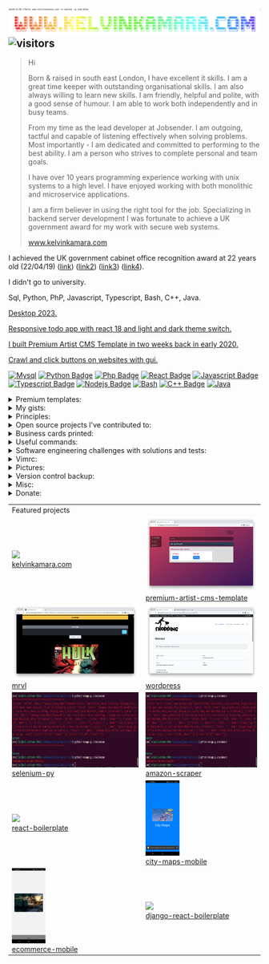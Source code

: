 ## <img src="https://github.com/kkamara/useful/raw/main/www.kelvinkamara.com.png" alt="www.kelvinkamara.com.png" width=""/> ![visitors](https://komarev.com/ghpvc/?username=kkamara&color=blueviolet&style=for-the-badge)

> <p>Hi</p>
>
> <p>Born & raised in south east London, I have excellent it skills. I am a great time keeper with outstanding organisational skills. I am also always willing to learn new skills. I am friendly, helpful and polite, with a good sense of humour. I am able to work both independently and in busy teams.</p>
>
><p>From my time as the lead developer at Jobsender. I am outgoing, tactful and capable of listening effectively when solving problems. Most importantly - I am dedicated and committed to performing to the best ability. I am a person who strives to complete personal and team goals.</p>
>
><p>I have over 10 years programming experience working with unix systems to a high level. I have enjoyed working with both monolithic and microservice applications.</p>
>
><p>I am a firm believer in using the right tool for the job. Specializing in backend server development I was fortunate to achieve a UK government award for my work with secure web systems.</p>
>
>www.kelvinkamara.com

I achieved the UK government cabinet office recognition award at 22 years old (22/04/19) ([link](https://kelvinkamara.com/award.jpg)) ([link2](https://kelvinkamara.herokuapp.com/award.jpg)) ([link3](https://github.com/kkamara/kelvinkamara.com/blob/develop/public/award.jpg)) ([link4](https://camo.githubusercontent.com/26b5dfe8484f6222b7beec38187ef82c6f24790379f638b0f9c0cce8cb5225f8/68747470733a2f2f7777772e6b656c76696e6b616d6172612e636f6d2f61776172642e6a7067)).

I didn't go to university.

Sql, Python, PhP, Javascript, Typescript, Bash, C++, Java.

[Desktop 2023.](https://raw.githubusercontent.com/kkamara/useful/main/desktop-2023.png)

[Responsive todo app with react 18 and light and dark theme switch.](https://kkamara.github.io/todo-app)

[I built Premium Artist CMS Template in two weeks back in early 2020.](https://github.com/kkamara/premium-artist-cms-template#premium-artist-cms-template)

[Crawl and click buttons on websites with gui.](https://github.com/kkamara/php-scraper#php-scraper)

[![Mysql](https://img.shields.io/badge/-Mysql-dd8b38?style=for-the-badge&labelColor=black&logo=mysql&logoColor=dd8b38)](#) [![Python Badge](https://img.shields.io/badge/-Python-35709f?style=for-the-badge&labelColor=black&logo=python&logoColor=35709f)](#) [![Php Badge](https://img.shields.io/badge/-Php-8791bd?style=for-the-badge&labelColor=black&logo=php&logoColor=8791bd)](#) [![React Badge](https://img.shields.io/badge/-React-61DBFB?style=for-the-badge&labelColor=black&logo=react&logoColor=61DBFB)](#) [![Javascript Badge](https://img.shields.io/badge/-Javascript-F0DB4F?style=for-the-badge&labelColor=black&logo=javascript&logoColor=F0DB4F)](#) [![Typescript Badge](https://img.shields.io/badge/-Typescript-007acc?style=for-the-badge&labelColor=black&logo=typescript&logoColor=007acc)](#) [![Nodejs Badge](https://img.shields.io/badge/-Nodejs-3C873A?style=for-the-badge&labelColor=black&logo=node.js&logoColor=3C873A)](#) [![Bash](https://img.shields.io/badge/-Bash-272e35?style=for-the-badge&labelColor=black&logo=windows%20terminal&logoColor=272e35)](#) [![C++ Badge](https://img.shields.io/badge/-C++-e535ab?style=for-the-badge&labelColor=black&logo=cplusplus&logoColor=e535ab)](#) [![Java](https://img.shields.io/badge/-Java-517e9c?style=for-the-badge&labelColor=black&logo=oracle&logoColor=517e9c)](#) 

<details>
<summary>
  Premium templates:
</summary>

* https://github.com/kkamara/premium-artist-cms-template

</details>

<details>
<summary>
  My gists:
</summary>

* https://gist.github.com/kkamara

</details>

<details>
<summary>
  Principles:
</summary>

* https://en.m.wikipedia.org/wiki/Separation_of_concerns

* https://en.m.wikipedia.org/wiki/Don%27t_repeat_yourself

</details>

<details>
<summary>
  Open source projects I've contributed to:
</summary>

* https://www.flamingo.me/flamingo-commerce.html#Home

</details>

<details>
<summary>
Business cards printed: 
</summary>

3500.
</details>

<details>
<summary>
Useful commands:
</summary>

```
npx npkill
```
[npkill](https://www.npmjs.com/package/npkill)

```
npx gitignore
```
[gitignore](https://www.npmjs.com/package/gitignore)

```
$( pnpm bin )/react-scripts
```
[pnpm bin](https://pnpm.io/cli/bin) [npm bin](https://docs.npmjs.com/cli/v7/commands/npm-bin)

```
npm cache clean --force
```
[npm cache](https://docs.npmjs.com/cli/v7/commands/npm-cache)
  
```
ctrl + r # reverse search in the terminal
```

```
# command-line history & quick cmd select
hstr
hstr clone
```
[hstr](https://github.com/dvorka/hstr)

```
ps aux | grep -e Google
```

```bash
sudo kill -9 `pgrep oogle`
```

```
netstat -ltpn
```
</details>

<details>
<summary>
Software engineering challenges with solutions and tests:
</summary>
https://github.com/kkamara/playground
</details>

<details>
<summary>
Vimrc:
</summary>
https://github.com/kkamara/useful/blob/main/vimrc
</details>

<details>
<summary>
Pictures:
</summary>
<img src="https://github.com/kkamara/useful/raw/main/mpts-london.jpg" alt="mpts-london.jpg" width="170"/> <img src="https://github.com/kkamara/useful/raw/main/business-card.jpeg" alt="business-card.jpeg" width="400"/> <img src="https://github.com/kkamara/useful/raw/main/EcommerceMobile-1.jpg" alt="EcommerceMobile-1.jpg" width="100"/>   <img src="https://github.com/kkamara/useful/raw/main/city-maps-splash-screen.jpg" alt="city-maps-splash-screen.jpg" width="100"/> 

<img src="https://raw.githubusercontent.com/kkamara/ecommerce/develop/public/v4-ecommerce.png" alt="v4-ecommerce.png" width="400"/>   <img src="https://github.com/kkamara/useful/raw/main/todo-app.png" alt="todo-app.png" width="400"/>

<img src="https://github.com/kkamara/useful/raw/main/ram.png" alt="ram.png" width="400"/>   <img src="https://raw.githubusercontent.com/kkamara/useful/main/mrvl2.png" alt="mrvl2.png" width="400"/>

<img src="https://github.com/kkamara/useful/raw/main/react-boilerplate.png" alt="react-boilerplate.png" width="400"/>   <img src="https://github.com/kkamara/useful/raw/main/crm.png" alt="crm.png" width="400"/>

<img src="https://raw.githubusercontent.com/kkamara/useful/main/go-workspace.png" alt="go-workspace.png" width="400"/>   <img src="https://raw.githubusercontent.com/kkamara/useful/main/php-workspace.png" alt="php-workspace.png" width="400"/>

<img src="https://github.com/kkamara/useful/raw/main/amazon-scrapers.png" alt="amazon-scrapers.png" width="400"/> <img src="https://github.com/kkamara/playground/raw/main/System-of-Gates.jpg" alt="system-of-gates.jpg" width="400" />

</details>

<details>
<summary>
Version control backup:
</summary>
https://bitbucket.org/kkamara2
</details>

<details>
<summary>
Misc:
</summary>
Height: 6 foot 4 inches.

Favourite football team: Arsenal.

Favourite words: Socially, Pristine.

[Audio Visualization](https://www.youtube.com/watch?v=t6jlhqNxRYk).

[Business Conversation in English](https://www.youtube.com/watch?v=k_ofXhe_tEY).

[Music for Work](https://www.youtube.com/watch?v=gwprBKVjnWI).

Favourite radio: [talkSport](https://talksport.com/).

[Laugh Track Sound Effect](https://www.youtube.com/watch?v=ToOV5i8ym8o).

Favourite music: [DJ Easy](https://www.youtube.com/@DjeasyMuzikRyder), [DJ Easy2](https://www.youtube.com/@DjeasyMixmaster).

[ASMR Metal](https://www.youtube.com/watch?v=BvOVJe94SZY).

[PTSD Healing](https://drive.google.com/file/d/1VXYLEFUG6GB8jz-0f9cRcvCPje2EZSOB/view?usp=share_link).

[ASMR Rustling Sounds](https://www.youtube.com/watch?v=mwxAqjwakeE).

[ASMR Humming](https://www.youtube.com/watch?v=KKrqPB3O46E).

[ASMR Humming 2](https://www.youtube.com/watch?v=_dxbJ3CYsHg).

[ASMR Humming 3](https://www.youtube.com/watch?v=NSWeqijT1nw).

[ASMR Humming 3](https://www.youtube.com/watch?v=NSWeqijT1nw).

[Tropical Thunderstorm](https://www.youtube.com/watch?v=CRtLJ0dS6C4).

[ASMR 4 HOURS of Birds Singing in the Woods, No loop, 4K Cat TV, Relaxing Sound, Awesome World 030](https://www.youtube.com/watch?v=AtCuTQyqWGM) (x2+ with [vlc](https://www.videolan.org/) & `nohup vlc &`).

[Rainforest Rain Sounds for Sleeping or Studying 🌧️ White Noise Rainstorm 10 Hours](https://www.youtube.com/watch?v=ubNfkpbxXUs).

</details>

<details>
<summary>
Donate:
</summary>
https://kelvinkamara.com
</details>

<table>
  <tr>
    <td colspan="2">Featured projects</td>
  </tr>
  <tr>
    <td>
      <img height='150' src='https://raw.githubusercontent.com/kkamara/useful/main/kelvinkamara.com-light-2.png' />
      <br/>
      <a href='https://github.com/kkamara/kelvinkamara.com'>kelvinkamara.com</a>
    </td>
    <td>
      <img height='150' src='https://github.com/kkamara/premium-artist-cms-template/raw/main/premium-artist-cms-theme/admin/dashboard.png' />
      <br/>
      <a href='https://github.com/kkamara/premium-artist-cms-template'>premium-artist-cms-template</a>
    </td>
  </tr>
  <tr>
    <td>
      <img height='150' src='https://raw.githubusercontent.com/kkamara/useful/main/mrvl4.png' />
      <br/>
      <a href='https://github.com/kkamara/mrvl'>mrvl</a>
    </td>
    <td>
      <img height='150' src='https://raw.githubusercontent.com/kkamara/useful/main/wordpress.png' />
      <br/>
      <a href='https://github.com/kkamara/wordpress'>wordpress</a>
    </td>
  </tr>
  <tr>
    <td>
      <img height='150' src='https://github.com/kkamara/useful/raw/main/selenium-py.png' />
      <br/>
      <a href='https://github.com/kkamara/selenium-py'>selenium-py</a>
    </td>
    <td>
      <img height='150' src='https://github.com/kkamara/useful/raw/main/selenium-py.png' />
      <br/>
      <a href='https://github.com/kkamara/amazon-scraper'>amazon-scraper</a>
    </td>
  </tr>
  <tr>
    <td>
      <img height='150' src='https://github.com/kkamara/useful/raw/main/lrb.png' />
      <br/>
      <a href='https://github.com/kkamara/react-boilerplate'>react-boilerplate</a>
    </td>
    <td>
      <img height='150' src='https://github.com/kkamara/useful/raw/main/city-maps-splash-screen.jpg' />
      <br/>
      <a href='https://github.com/kkamara/city-maps-mobile'>city-maps-mobile</a>
    </td>
  </tr>
  <tr>
    <td>
      <img height='150' src='https://github.com/kkamara/useful/raw/main/EcommerceMobile-3.jpg' />
      <br/>
      <a href='https://github.com/kkamara/ecommerce-mobile'>ecommerce-mobile</a>
    </td>
    <td>
      <img height='150' src='https://github.com/kkamara/useful/raw/main/lrb.png' />
      <br/>
      <a href='https://github.com/kkamara/django-react-boilerplate'>django-react-boilerplate</a>
    </td>
  </tr>
</table>
